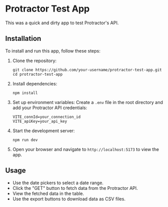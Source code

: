 # Protractor Test App 

This was a quick and dirty app to test Protractor's API.


## Installation

To install and run this app, follow these steps:

1. Clone the repository:
   ```
   git clone https://github.com/your-username/protractor-test-app.git
   cd protractor-test-app
   ```

2. Install dependencies:
   ```
   npm install
   ```

3. Set up environment variables:
   Create a `.env` file in the root directory and add your Protractor API credentials:
   ```
   VITE_connId=your_connection_id
   VITE_apiKey=your_api_key
   ```

4. Start the development server:
   ```
   npm run dev
   ```

5. Open your browser and navigate to `http://localhost:5173` to view the app.

## Usage

- Use the date pickers to select a date range.
- Click the "GET" button to fetch data from the Protractor API.
- View the fetched data in the table.
- Use the export buttons to download data as CSV files.

